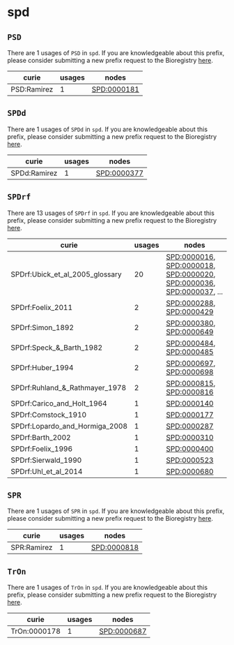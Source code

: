 # spd

## `PSD`

There are 1 usages of `PSD` in `spd`.
If you are knowledgeable about this prefix, please consider submitting a new prefix
request to the Bioregistry [here](https://github.com/biopragmatics/bioregistry/issues/new?assignees=cthoyt&labels=New%2CPrefix&template=new-prefix.yml&title=%5BResource%5D%3A%20PSD).

| curie       |   usages | nodes                                                     |
|-------------|----------|-----------------------------------------------------------|
| PSD:Ramirez |        1 | [SPD:0000181](http://purl.obolibrary.org/obo/SPD_0000181) |

## `SPDd`

There are 1 usages of `SPDd` in `spd`.
If you are knowledgeable about this prefix, please consider submitting a new prefix
request to the Bioregistry [here](https://github.com/biopragmatics/bioregistry/issues/new?assignees=cthoyt&labels=New%2CPrefix&template=new-prefix.yml&title=%5BResource%5D%3A%20SPDd).

| curie        |   usages | nodes                                                     |
|--------------|----------|-----------------------------------------------------------|
| SPDd:Ramirez |        1 | [SPD:0000377](http://purl.obolibrary.org/obo/SPD_0000377) |

## `SPDrf`

There are 13 usages of `SPDrf` in `spd`.
If you are knowledgeable about this prefix, please consider submitting a new prefix
request to the Bioregistry [here](https://github.com/biopragmatics/bioregistry/issues/new?assignees=cthoyt&labels=New%2CPrefix&template=new-prefix.yml&title=%5BResource%5D%3A%20SPDrf).

| curie                           |   usages | nodes                                                                                                                                                                                                                                                                                                      |
|---------------------------------|----------|------------------------------------------------------------------------------------------------------------------------------------------------------------------------------------------------------------------------------------------------------------------------------------------------------------|
| SPDrf:Ubick_et_al_2005_glossary |       20 | [SPD:0000016](http://purl.obolibrary.org/obo/SPD_0000016), [SPD:0000018](http://purl.obolibrary.org/obo/SPD_0000018), [SPD:0000020](http://purl.obolibrary.org/obo/SPD_0000020), [SPD:0000036](http://purl.obolibrary.org/obo/SPD_0000036), [SPD:0000037](http://purl.obolibrary.org/obo/SPD_0000037), ... |
| SPDrf:Foelix_2011               |        2 | [SPD:0000288](http://purl.obolibrary.org/obo/SPD_0000288), [SPD:0000429](http://purl.obolibrary.org/obo/SPD_0000429)                                                                                                                                                                                       |
| SPDrf:Simon_1892                |        2 | [SPD:0000380](http://purl.obolibrary.org/obo/SPD_0000380), [SPD:0000649](http://purl.obolibrary.org/obo/SPD_0000649)                                                                                                                                                                                       |
| SPDrf:Speck_&_Barth_1982        |        2 | [SPD:0000484](http://purl.obolibrary.org/obo/SPD_0000484), [SPD:0000485](http://purl.obolibrary.org/obo/SPD_0000485)                                                                                                                                                                                       |
| SPDrf:Huber_1994                |        2 | [SPD:0000697](http://purl.obolibrary.org/obo/SPD_0000697), [SPD:0000698](http://purl.obolibrary.org/obo/SPD_0000698)                                                                                                                                                                                       |
| SPDrf:Ruhland_&_Rathmayer_1978  |        2 | [SPD:0000815](http://purl.obolibrary.org/obo/SPD_0000815), [SPD:0000816](http://purl.obolibrary.org/obo/SPD_0000816)                                                                                                                                                                                       |
| SPDrf:Carico_and_Holt_1964      |        1 | [SPD:0000140](http://purl.obolibrary.org/obo/SPD_0000140)                                                                                                                                                                                                                                                  |
| SPDrf:Comstock_1910             |        1 | [SPD:0000177](http://purl.obolibrary.org/obo/SPD_0000177)                                                                                                                                                                                                                                                  |
| SPDrf:Lopardo_and_Hormiga_2008  |        1 | [SPD:0000287](http://purl.obolibrary.org/obo/SPD_0000287)                                                                                                                                                                                                                                                  |
| SPDrf:Barth_2002                |        1 | [SPD:0000310](http://purl.obolibrary.org/obo/SPD_0000310)                                                                                                                                                                                                                                                  |
| SPDrf:Foelix_1996               |        1 | [SPD:0000400](http://purl.obolibrary.org/obo/SPD_0000400)                                                                                                                                                                                                                                                  |
| SPDrf:Sierwald_1990             |        1 | [SPD:0000523](http://purl.obolibrary.org/obo/SPD_0000523)                                                                                                                                                                                                                                                  |
| SPDrf:Uhl_et_al_2014            |        1 | [SPD:0000680](http://purl.obolibrary.org/obo/SPD_0000680)                                                                                                                                                                                                                                                  |

## `SPR`

There are 1 usages of `SPR` in `spd`.
If you are knowledgeable about this prefix, please consider submitting a new prefix
request to the Bioregistry [here](https://github.com/biopragmatics/bioregistry/issues/new?assignees=cthoyt&labels=New%2CPrefix&template=new-prefix.yml&title=%5BResource%5D%3A%20SPR).

| curie       |   usages | nodes                                                     |
|-------------|----------|-----------------------------------------------------------|
| SPR:Ramirez |        1 | [SPD:0000818](http://purl.obolibrary.org/obo/SPD_0000818) |

## `TrOn`

There are 1 usages of `TrOn` in `spd`.
If you are knowledgeable about this prefix, please consider submitting a new prefix
request to the Bioregistry [here](https://github.com/biopragmatics/bioregistry/issues/new?assignees=cthoyt&labels=New%2CPrefix&template=new-prefix.yml&title=%5BResource%5D%3A%20TrOn).

| curie        |   usages | nodes                                                     |
|--------------|----------|-----------------------------------------------------------|
| TrOn:0000178 |        1 | [SPD:0000687](http://purl.obolibrary.org/obo/SPD_0000687) |

